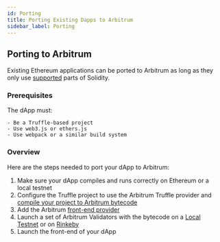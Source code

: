 ```yaml
---
id: Porting
title: Porting Existing Dapps to Arbitrum
sidebar_label: Porting
---
```


## Porting to Arbitrum

Existing Ethereum applications can be ported to Arbitrum as long as they only use [supported](Solidity_Support.md) parts of Solidity.

### Prerequisites

The dApp must:

    - Be a Truffle-based project
    - Use web3.js or ethers.js
    - Use webpack or a similar build system

### Overview

Here are the steps needed to port your dApp to Arbitrum:

1. Make sure your dApp compiles and runs correctly on Ethereum or a local testnet
2. Configure the Truffle project to use the Arbitrum Truffle provider and [compile your project to Arbitrum bytecode](Executable_Creation.md)
3. Add the Arbitrum [front-end provider](Frontend_Integration.md)
4. Launch a set of Arbitrum Validators with the bytecode on a [Local Testnet](Local_Blockchain.md) or on [Rinkeby](Rinkeby.md)
5. Launch the front-end of your dApp
